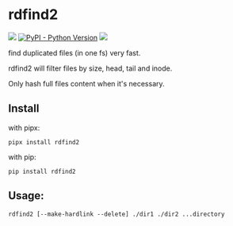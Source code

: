 # rdfind2

[![](https://img.shields.io/pypi/v/rdfind2.svg)](https://pypi.python.org/pypi/rdfind2)
[![PyPI - Python Version](https://img.shields.io/pypi/pyversions/rdfind2)](https://pypi.org/project/rdfind2/)
![](https://img.shields.io/badge/License-MIT-blue.svg)

find duplicated files (in one fs) very fast.

rdfind2 will filter files by size, head, tail and inode.

Only hash full files content when it's necessary.

## Install

with pipx:

```shell
pipx install rdfind2
```

with pip:

```shell
pip install rdfind2
```

## Usage:

```shell
rdfind2 [--make-hardlink --delete] ./dir1 ./dir2 ...directory 
```
